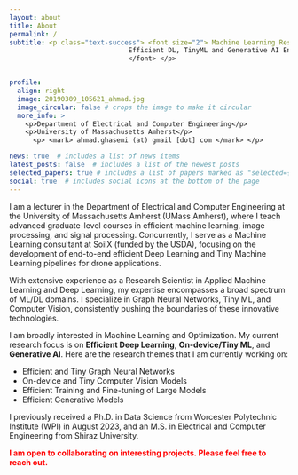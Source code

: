 ```yaml
---
layout: about
title: About
permalink: /
subtitle: <p class="text-success"> <font size="2"> Machine Learning Researcher <br/> 
                              Efficient DL, TinyML and Generative AI Enthusiast <br/> 
                              </font> </p>


profile:
  align: right
  image: 20190309_105621_ahmad.jpg
  image_circular: false # crops the image to make it circular
  more_info: >
    <p>Department of Electrical and Computer Engineering</p>
    <p>University of Massachusetts Amherst</p>
      <p> <mark> ahmad.ghasemi (at) gmail [dot] com </mark> </p>

news: true  # includes a list of news items
latest_posts: false  # includes a list of the newest posts
selected_papers: true # includes a list of papers marked as "selected={true}"
social: true  # includes social icons at the bottom of the page
---
```


I am a lecturer in the Department of Electrical and Computer Engineering at the University of Massachusetts Amherst (UMass Amherst), where I teach advanced graduate-level courses in efficient machine learning, image processing, and signal processing. Concurrently, I serve as a Machine Learning consultant at SoilX (funded by the USDA), focusing on the development of end-to-end efficient Deep Learning and Tiny Machine Learning pipelines for drone applications.

With extensive experience as a Research Scientist in Applied Machine Learning and Deep Learning, my expertise encompasses a broad spectrum of ML/DL domains. I specialize in Graph Neural Networks, Tiny ML, and Computer Vision, consistently pushing the boundaries of these innovative technologies.

I am broadly interested in Machine Learning and Optimization. My current research focus is on **Efficient Deep Learning**, **On-device/Tiny ML**, and **Generative AI**. Here are the research themes that I am currently working on: 

- Efficient and Tiny Graph Neural Networks
- On-device and Tiny Computer Vision Models
- Efficient Training and Fine-tuning of Large Models
- Efficient Generative Models

I previously received a Ph.D. in Data Science from Worcester Polytechnic Institute (WPI) in August 2023, and an M.S. in Electrical and Computer Engineering from Shiraz University.

<span style="color: red;">**I am open to collaborating on interesting projects. Please feel free to reach out.**</span>
